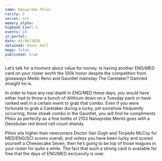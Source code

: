 ```yaml
---
name: Nanoprobe Phlox
rarity: 5
series: ent
memory_alpha:
bigbook_tier: 3
events: 19
in_portal:
date: 04/08/2020
obtained: Honor Hall
mega: false
published: true
---
```


Let’s talk for a moment about value for money. Is having another ENG/MED card on your roster worth the 100k honor despite the competition from giveaways Medic Reno and Gauntlet mainstay The Caretaker? Damned straight he is. 

In order to have any real depth in ENG/MED these days, you would have either had to throw a bunch of dilithium down on a Tuesday pack or have ranked well in a certain event to grab that combo. Even if you were fortunate to grab a Caretaker during a lucky, yet somehow frequently occurring, three streak combo in the Gauntlet, you will find he compliments Phlox as perfectly as a fine bottle of 2153 Nanoprobe Merlot goes with a Denobulan red blood cell count shandy. 

Phlox sits higher than newcomers Doctor Van Gogh and Torpedo McCoy for MED/ENG/SCI scores overall, and unless you have been lucky and scored yourself a Cheesecake Seven, then he’s going to be top of those leagues in your roster for quite a while. The fact that such a strong card is available for free that the days of ENG/MED exclusivity is over.
